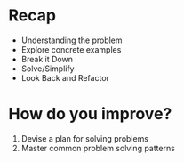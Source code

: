 # Recap

- Understanding the problem
- Explore concrete examples
- Break it Down
- Solve/Simplify
- Look Back and Refactor

# How do you improve?

1. Devise a plan for solving problems
2. Master common problem solving patterns
